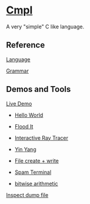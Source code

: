 # [Cmpl](https://github.com/karetkaz/Cmpl)

A very "simple" C like language.

## Reference

[Language](extras/Cmpl.md)

[Grammar](https://github.com/karetkaz/Cmpl/blob/master/extras/Cmpl.g4)

## Demos and Tools

[Live Demo](https://karetkaz.github.io/Cmpl/extras/web/editor.html)

* [Hello World](https://karetkaz.github.io/Cmpl/extras/web/editor.html#libFile&path=HelloWold.ci&content=File.out.write("hello%20world");)

* [Flood It](https://karetkaz.github.io/Cmpl/extras/web/editor.html#libGfx&path=FloodIt.ci&project=/Cmpl/cmplGfx/test/demo/FloodIt.ci)

* [Interactive Ray Tracer](https://karetkaz.github.io/Cmpl/extras/web/editor.html#libGfx&path=RayTracerI.ci&project=/Cmpl/cmplGfx/test/demo/RayTracerI.ci)

* [Yin Yang](https://karetkaz.github.io/Cmpl/extras/web/editor.html#libGfx&path=YinYang.ci&project=/Cmpl/cmplGfx/test/demo.procedural/YinYang.ci)

* [File create + write](https://karetkaz.github.io/Cmpl/extras/web/editor.html#libFile&path=file.ci&content=Ly8gdGVzdCB3cml0aW5nIGludG8gYSBmaWxlCi8vIGFmdGVyIGV4ZWN1dGlvbiwgcmVmcmVzaCB0aGUgbGlzdCBvZiBmaWxlcyB0byBzZWUgdGhlIG91dHB1dAoKRmlsZSBmaWxlID0gRmlsZS5jcmVhdGUoImEudHh0Iik7CmZpbGUud3JpdGUoIlRoZSBxdWljayBicm93biBmb3gganVtcHMgb3ZlciB0aGUgbGF6eSBkb2cuXG4iKTsKZmlsZS5jbG9zZSgpOwo)

* [Spam Terminal](https://karetkaz.github.io/Cmpl/extras/web/editor.html#path=SpamTerminal.ci&content=Zm9yIChpbnQgaSA9IDA7IGkgPCAxMDAwMDsgaSArPSAxKSB7Cglmb3IgKGludCBqID0gMDsgaiA8IDEwMDAwOyBqICs9IDEpIHt9CglkZWJ1ZygibWVzc2FnZSIsIGkpOwp9Cg)

* [bitwise arithmetic](https://karetkaz.github.io/Cmpl/extras/web/editor.html#path=BitwiseArithmetic.ci&project=/Cmpl/cmplStd/test/demo/BitwiseArithmetic.ci)

[Inspect dump file](https://karetkaz.github.io/Cmpl/extras/web/inspector.html#/Cmpl/build/linux.test.json)
